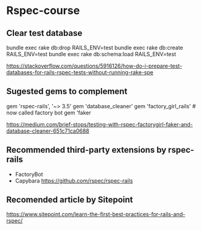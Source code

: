 # Rspec-course


## Clear test database

bundle exec rake db:drop RAILS_ENV=test
bundle exec rake db:create RAILS_ENV=test
bundle exec rake db:schema:load RAILS_ENV=test

https://stackoverflow.com/questions/5916126/how-do-i-prepare-test-databases-for-rails-rspec-tests-without-running-rake-spe

## Sugested gems to complement
gem 'rspec-rails', '~> 3.5'
gem 'database_cleaner'
gem 'factory_girl_rails' # now called factory bot
gem 'faker  

https://medium.com/brief-stops/testing-with-rspec-factorygirl-faker-and-database-cleaner-651c71ca0688


## Recommended third-party extensions by rspec-rails
- FactoryBot
- Capybara 
https://github.com/rspec/rspec-rails

## Recomended article by Sitepoint
https://www.sitepoint.com/learn-the-first-best-practices-for-rails-and-rspec/